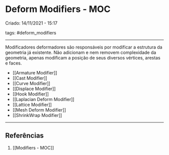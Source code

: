 # Deform Modifiers - MOC
Criado: 14/11/2021 - 15:17

tags: #deform_modifiers 

---

Modificadores deformadores são responsáveis por modificar a estrutura da geometria já existente. Não adicionam e nem removem complexidade da geometria, apenas modificam a posição de seus diversos vértices, arestas e faces.
- [[Armature Modifier]]
- [[Cast Modifier]]
- [[Curve Modifier]]
- [[Displace Modifier]]
- [[Hook Modifier]]   
- [[Laplacian Deform Modifier]] 
- [[Lattice Modifier]] 
- [[Mesh Deform Modifier]]
- [[ShrinkWrap Modifier]]

---
## Referências
1. [[Modifiers - MOC]]